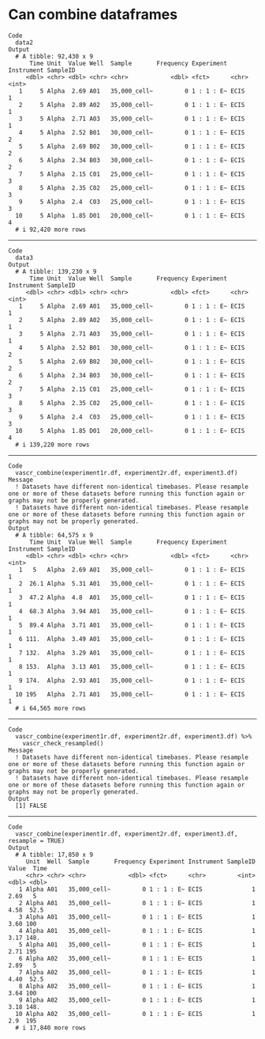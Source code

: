 # Can combine dataframes

    Code
      data2
    Output
      # A tibble: 92,430 x 9
          Time Unit  Value Well  Sample       Frequency Experiment Instrument SampleID
         <dbl> <chr> <dbl> <chr> <chr>            <dbl> <fct>      <chr>         <int>
       1     5 Alpha  2.69 A01   35,000_cell~         0 1 : 1 : E~ ECIS              1
       2     5 Alpha  2.89 A02   35,000_cell~         0 1 : 1 : E~ ECIS              1
       3     5 Alpha  2.71 A03   35,000_cell~         0 1 : 1 : E~ ECIS              1
       4     5 Alpha  2.52 B01   30,000_cell~         0 1 : 1 : E~ ECIS              2
       5     5 Alpha  2.69 B02   30,000_cell~         0 1 : 1 : E~ ECIS              2
       6     5 Alpha  2.34 B03   30,000_cell~         0 1 : 1 : E~ ECIS              2
       7     5 Alpha  2.15 C01   25,000_cell~         0 1 : 1 : E~ ECIS              3
       8     5 Alpha  2.35 C02   25,000_cell~         0 1 : 1 : E~ ECIS              3
       9     5 Alpha  2.4  C03   25,000_cell~         0 1 : 1 : E~ ECIS              3
      10     5 Alpha  1.85 D01   20,000_cell~         0 1 : 1 : E~ ECIS              4
      # i 92,420 more rows

---

    Code
      data3
    Output
      # A tibble: 139,230 x 9
          Time Unit  Value Well  Sample       Frequency Experiment Instrument SampleID
         <dbl> <chr> <dbl> <chr> <chr>            <dbl> <fct>      <chr>         <int>
       1     5 Alpha  2.69 A01   35,000_cell~         0 1 : 1 : E~ ECIS              1
       2     5 Alpha  2.89 A02   35,000_cell~         0 1 : 1 : E~ ECIS              1
       3     5 Alpha  2.71 A03   35,000_cell~         0 1 : 1 : E~ ECIS              1
       4     5 Alpha  2.52 B01   30,000_cell~         0 1 : 1 : E~ ECIS              2
       5     5 Alpha  2.69 B02   30,000_cell~         0 1 : 1 : E~ ECIS              2
       6     5 Alpha  2.34 B03   30,000_cell~         0 1 : 1 : E~ ECIS              2
       7     5 Alpha  2.15 C01   25,000_cell~         0 1 : 1 : E~ ECIS              3
       8     5 Alpha  2.35 C02   25,000_cell~         0 1 : 1 : E~ ECIS              3
       9     5 Alpha  2.4  C03   25,000_cell~         0 1 : 1 : E~ ECIS              3
      10     5 Alpha  1.85 D01   20,000_cell~         0 1 : 1 : E~ ECIS              4
      # i 139,220 more rows

---

    Code
      vascr_combine(experiment1r.df, experiment2r.df, experiment3.df)
    Message
      ! Datasets have different non-identical timebases. Please resample one or more of these datasets before running this function again or graphs may not be properly generated.
      ! Datasets have different non-identical timebases. Please resample one or more of these datasets before running this function again or graphs may not be properly generated.
    Output
      # A tibble: 64,575 x 9
          Time Unit  Value Well  Sample       Frequency Experiment Instrument SampleID
         <dbl> <chr> <dbl> <chr> <chr>            <dbl> <fct>      <chr>         <int>
       1   5   Alpha  2.69 A01   35,000_cell~         0 1 : 1 : E~ ECIS              1
       2  26.1 Alpha  5.31 A01   35,000_cell~         0 1 : 1 : E~ ECIS              1
       3  47.2 Alpha  4.8  A01   35,000_cell~         0 1 : 1 : E~ ECIS              1
       4  68.3 Alpha  3.94 A01   35,000_cell~         0 1 : 1 : E~ ECIS              1
       5  89.4 Alpha  3.71 A01   35,000_cell~         0 1 : 1 : E~ ECIS              1
       6 111.  Alpha  3.49 A01   35,000_cell~         0 1 : 1 : E~ ECIS              1
       7 132.  Alpha  3.29 A01   35,000_cell~         0 1 : 1 : E~ ECIS              1
       8 153.  Alpha  3.13 A01   35,000_cell~         0 1 : 1 : E~ ECIS              1
       9 174.  Alpha  2.93 A01   35,000_cell~         0 1 : 1 : E~ ECIS              1
      10 195   Alpha  2.71 A01   35,000_cell~         0 1 : 1 : E~ ECIS              1
      # i 64,565 more rows

---

    Code
      vascr_combine(experiment1r.df, experiment2r.df, experiment3.df) %>%
        vascr_check_resampled()
    Message
      ! Datasets have different non-identical timebases. Please resample one or more of these datasets before running this function again or graphs may not be properly generated.
      ! Datasets have different non-identical timebases. Please resample one or more of these datasets before running this function again or graphs may not be properly generated.
    Output
      [1] FALSE

---

    Code
      vascr_combine(experiment1r.df, experiment2r.df, experiment3.df, resample = TRUE)
    Output
      # A tibble: 17,850 x 9
         Unit  Well  Sample       Frequency Experiment Instrument SampleID Value  Time
         <chr> <chr> <chr>            <dbl> <fct>      <chr>         <int> <dbl> <dbl>
       1 Alpha A01   35,000_cell~         0 1 : 1 : E~ ECIS              1  2.69   5  
       2 Alpha A01   35,000_cell~         0 1 : 1 : E~ ECIS              1  4.58  52.5
       3 Alpha A01   35,000_cell~         0 1 : 1 : E~ ECIS              1  3.60 100  
       4 Alpha A01   35,000_cell~         0 1 : 1 : E~ ECIS              1  3.17 148. 
       5 Alpha A01   35,000_cell~         0 1 : 1 : E~ ECIS              1  2.71 195  
       6 Alpha A02   35,000_cell~         0 1 : 1 : E~ ECIS              1  2.89   5  
       7 Alpha A02   35,000_cell~         0 1 : 1 : E~ ECIS              1  4.40  52.5
       8 Alpha A02   35,000_cell~         0 1 : 1 : E~ ECIS              1  3.64 100  
       9 Alpha A02   35,000_cell~         0 1 : 1 : E~ ECIS              1  3.18 148. 
      10 Alpha A02   35,000_cell~         0 1 : 1 : E~ ECIS              1  2.9  195  
      # i 17,840 more rows

